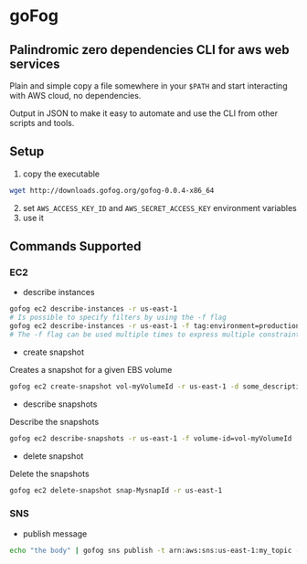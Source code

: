 # goFog

## Palindromic zero dependencies CLI for aws web services

Plain and simple copy a file somewhere in your `$PATH` and start
interacting with AWS cloud, no dependencies.

Output in JSON to make it easy to automate and use the CLI from other
scripts and tools.

## Setup

1. copy the executable

```sh
wget http://downloads.gofog.org/gofog-0.0.4-x86_64
```

2. set `AWS_ACCESS_KEY_ID` and `AWS_SECRET_ACCESS_KEY` environment
   variables
3. use it

## Commands Supported

### EC2

* describe instances

```sh
gofog ec2 describe-instances -r us-east-1
# Is possible to specify filters by using the -f flag
gofog ec2 describe-instances -r us-east-1 -f tag:environment=production
# The -f flag can be used multiple times to express multiple constraints
```

* create snapshot

Creates a snapshot for a given EBS volume

```sh
gofog ec2 create-snapshot vol-myVolumeId -r us-east-1 -d some_description
```

* describe snapshots

Describe the snapshots

```sh
gofog ec2 describe-snapshots -r us-east-1 -f volume-id=vol-myVolumeId
```

* delete snapshot

Delete the snapshots

```sh
gofog ec2 delete-snapshot snap-MysnapId -r us-east-1
```


### SNS

* publish message

```sh
echo "the body" | gofog sns publish -t arn:aws:sns:us-east-1:my_topic -s "this is the subject"
```
